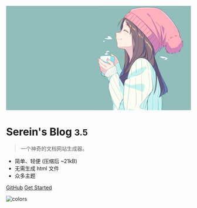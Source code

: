 ![logo](logo.png)

# Serein's Blog <small>3.5</small>

> 一个神奇的文档网站生成器。

- 简单、轻便 (压缩后 ~21kB)
- 无需生成 html 文件
- 众多主题

[GitHub](https://github.com/Serein-github/Serein-github.github.io)
[Get Started](/README)

![color](#f0f0f0)s